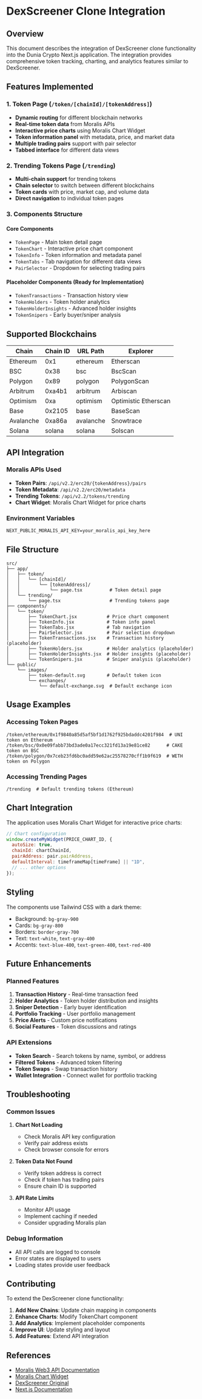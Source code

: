 # DexScreener Clone Integration

## Overview

This document describes the integration of DexScreener clone functionality into the Dunia Crypto Next.js application. The integration provides comprehensive token tracking, charting, and analytics features similar to DexScreener.

## Features Implemented

### 1. Token Page (`/token/[chainId]/[tokenAddress]`)
- **Dynamic routing** for different blockchain networks
- **Real-time token data** from Moralis APIs
- **Interactive price charts** using Moralis Chart Widget
- **Token information panel** with metadata, price, and market data
- **Multiple trading pairs** support with pair selector
- **Tabbed interface** for different data views

### 2. Trending Tokens Page (`/trending`)
- **Multi-chain support** for trending tokens
- **Chain selector** to switch between different blockchains
- **Token cards** with price, market cap, and volume data
- **Direct navigation** to individual token pages

### 3. Components Structure

#### Core Components
- `TokenPage` - Main token detail page
- `TokenChart` - Interactive price chart component
- `TokenInfo` - Token information and metadata panel
- `TokenTabs` - Tab navigation for different data views
- `PairSelector` - Dropdown for selecting trading pairs

#### Placeholder Components (Ready for Implementation)
- `TokenTransactions` - Transaction history view
- `TokenHolders` - Token holder analytics
- `TokenHolderInsights` - Advanced holder insights
- `TokenSnipers` - Early buyer/sniper analysis

## Supported Blockchains

| Chain | Chain ID | URL Path | Explorer |
|-------|----------|----------|----------|
| Ethereum | 0x1 | ethereum | Etherscan |
| BSC | 0x38 | bsc | BscScan |
| Polygon | 0x89 | polygon | PolygonScan |
| Arbitrum | 0xa4b1 | arbitrum | Arbiscan |
| Optimism | 0xa | optimism | Optimistic Etherscan |
| Base | 0x2105 | base | BaseScan |
| Avalanche | 0xa86a | avalanche | Snowtrace |
| Solana | solana | solana | Solscan |

## API Integration

### Moralis APIs Used
- **Token Pairs**: `/api/v2.2/erc20/{tokenAddress}/pairs`
- **Token Metadata**: `/api/v2.2/erc20/metadata`
- **Trending Tokens**: `/api/v2.2/tokens/trending`
- **Chart Widget**: Moralis Chart Widget for price charts

### Environment Variables
```env
NEXT_PUBLIC_MORALIS_API_KEY=your_moralis_api_key_here
```

## File Structure

```
src/
├── app/
│   ├── token/
│   │   └── [chainId]/
│   │       └── [tokenAddress]/
│   │           └── page.tsx          # Token detail page
│   └── trending/
│       └── page.tsx                  # Trending tokens page
├── components/
│   └── token/
│       ├── TokenChart.jsx           # Price chart component
│       ├── TokenInfo.jsx            # Token info panel
│       ├── TokenTabs.jsx            # Tab navigation
│       ├── PairSelector.jsx         # Pair selection dropdown
│       ├── TokenTransactions.jsx    # Transaction history (placeholder)
│       ├── TokenHolders.jsx         # Holder analytics (placeholder)
│       ├── TokenHolderInsights.jsx  # Holder insights (placeholder)
│       └── TokenSnipers.jsx         # Sniper analysis (placeholder)
└── public/
    └── images/
        ├── token-default.svg        # Default token icon
        └── exchanges/
            └── default-exchange.svg  # Default exchange icon
```

## Usage Examples

### Accessing Token Pages
```
/token/ethereum/0x1f9840a85d5af5bf1d1762f925bdaddc4201f984  # UNI token on Ethereum
/token/bsc/0x0e09fabb73bd3ade0a17ecc321fd13a19e81ce82      # CAKE token on BSC
/token/polygon/0x7ceb23fd6bc0add59e62ac25578270cff1b9f619  # WETH token on Polygon
```

### Accessing Trending Pages
```
/trending  # Default trending tokens (Ethereum)
```

## Chart Integration

The application uses Moralis Chart Widget for interactive price charts:

```javascript
// Chart configuration
window.createMyWidget(PRICE_CHART_ID, {
  autoSize: true,
  chainId: chartChainId,
  pairAddress: pair.pairAddress,
  defaultInterval: timeframeMap[timeFrame] || "1D",
  // ... other options
});
```

## Styling

The components use Tailwind CSS with a dark theme:
- Background: `bg-gray-900`
- Cards: `bg-gray-800`
- Borders: `border-gray-700`
- Text: `text-white`, `text-gray-400`
- Accents: `text-blue-400`, `text-green-400`, `text-red-400`

## Future Enhancements

### Planned Features
1. **Transaction History** - Real-time transaction feed
2. **Holder Analytics** - Token holder distribution and insights
3. **Sniper Detection** - Early buyer identification
4. **Portfolio Tracking** - User portfolio management
5. **Price Alerts** - Custom price notifications
6. **Social Features** - Token discussions and ratings

### API Extensions
- **Token Search** - Search tokens by name, symbol, or address
- **Filtered Tokens** - Advanced token filtering
- **Token Swaps** - Swap transaction history
- **Wallet Integration** - Connect wallet for portfolio tracking

## Troubleshooting

### Common Issues

1. **Chart Not Loading**
   - Check Moralis API key configuration
   - Verify pair address exists
   - Check browser console for errors

2. **Token Data Not Found**
   - Verify token address is correct
   - Check if token has trading pairs
   - Ensure chain ID is supported

3. **API Rate Limits**
   - Monitor API usage
   - Implement caching if needed
   - Consider upgrading Moralis plan

### Debug Information
- All API calls are logged to console
- Error states are displayed to users
- Loading states provide user feedback

## Contributing

To extend the DexScreener clone functionality:

1. **Add New Chains**: Update chain mapping in components
2. **Enhance Charts**: Modify TokenChart component
3. **Add Analytics**: Implement placeholder components
4. **Improve UI**: Update styling and layout
5. **Add Features**: Extend API integration

## References

- [Moralis Web3 API Documentation](https://docs.moralis.com/web3-data-api/evm)
- [Moralis Chart Widget](https://moralis.com/widgets/price-chart)
- [DexScreener Original](https://dexscreener.com)
- [Next.js Documentation](https://nextjs.org/docs) 